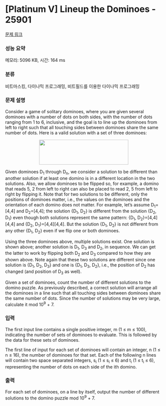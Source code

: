 # [Platinum V] Lineup the Dominoes - 25901 

[문제 링크](https://www.acmicpc.net/problem/25901) 

### 성능 요약

메모리: 5096 KB, 시간: 164 ms

### 분류

비트마스킹, 다이나믹 프로그래밍, 비트필드를 이용한 다이나믹 프로그래밍

### 문제 설명

<p>Consider a game of solitary dominoes, where you are given several dominoes with a number of dots on both sides, with the number of dots ranging from 1 to 6, inclusive, and the goal is to line up the dominoes from left to right such that all touching sides between dominoes share the same number of dots. Here is a valid solution with a set of three dominoes:</p>

<p style="text-align: center;"><img alt="" src="https://upload.acmicpc.net/dc375c2d-f593-45bc-963f-f9fda401820c/-/preview/" style="width: 286px; height: 80px;"></p>

<p>Given dominoes D<sub>1</sub> through D<sub>n</sub>, we consider a solution to be different than another solution if at least one domino is in a different location in the two solutions. Also, we allow dominoes to be flipped so, for example, a domino that reads 5, 2 from left to right can also be placed to read 2, 5 from left to right by flipping it. Note that for two solutions to be different, only the positions of dominoes matter, i.e., the values on the dominoes and the orientation of each domino does not matter. For example, let’s assume D<sub>1</sub>=[4,4] and D<sub>2</sub>=[4,4]; the solution {D<sub>1</sub>, D<sub>2</sub>} is different from the solution {D<sub>2</sub>, D<sub>1</sub>} even though both solutions represent the same pattern: {D<sub>1</sub>, D<sub>2</sub>}=[4,4][4,4] and {D<sub>2</sub>, D<sub>1</sub>}=[4,4][4,4]. But the solution {D<sub>1</sub>, D<sub>2</sub>} is not different from any other {D<sub>1</sub>, D<sub>2</sub>} even if we flip one or both dominoes.</p>

<p>Using the three dominoes above, multiple solutions exist. One solution is shown above; another solution is D<sub>1</sub>, D<sub>3</sub> and D<sub>2</sub>, in sequence. We can get the latter to work by flipping both D<sub>2</sub> and D<sub>3</sub> compared to how they are shown above. Note again that these two solutions are different since one solution is {D<sub>1</sub>, D<sub>2</sub>, D<sub>3</sub>} and one is {D<sub>1</sub>, D<sub>3</sub>, D<sub>2</sub>}, i.e., the position of D<sub>2</sub> has changed (and position of D<sub>3</sub> as well).</p>

<p>Given a set of dominoes, count the number of different solutions to the domino puzzle. As previously described, a correct solution will arrange all the dominoes in a line such that all touching sides between dominoes share the same number of dots. Since the number of solutions may be very large, calculate it mod 10<sup>9</sup> + 7.</p>

### 입력 

 <p>The first input line contains a single positive integer, m (1 ≤ m ≤ 100), indicating the number of sets of dominoes to evaluate. This is followed by the data for these sets of dominoes.</p>

<p>The first line of input for each set of dominoes will contain an integer, n (1 ≤ n ≤ 16), the number of dominoes for that set. Each of the following n lines will contain two space separated integers, s<sub>i</sub> (1 ≤ s<sub>i</sub> ≤ 6) and t<sub>i</sub> (1 ≤ t<sub>i</sub> ≤ 6), representing the number of dots on each side of the ith domino.</p>

### 출력 

 <p>For each set of dominoes, on a line by itself, output the number of different solutions to the domino puzzle mod 10<sup>9</sup> + 7.</p>


